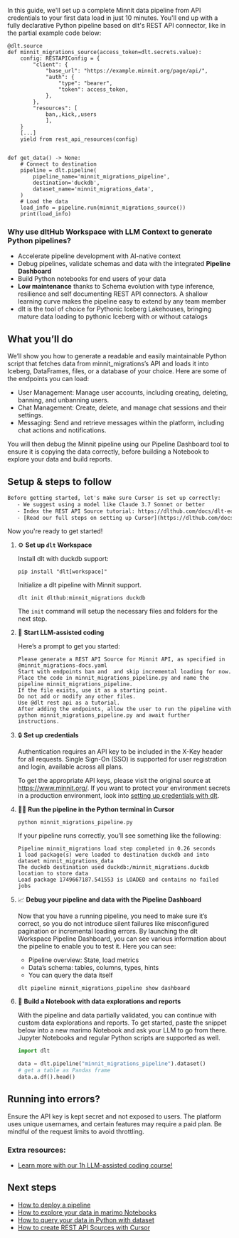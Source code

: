 In this guide, we'll set up a complete Minnit data pipeline from API credentials to your first data load in just 10 minutes. You'll end up with a fully declarative Python pipeline based on dlt's REST API connector, like in the partial example code below:

```python-outcome
@dlt.source
def minnit_migrations_source(access_token=dlt.secrets.value):
    config: RESTAPIConfig = {
        "client": {
            "base_url": "https://example.minnit.org/page/api/",
            "auth": {
                "type": "bearer",
                "token": access_token,
            },
        },
        "resources": [
            ban,,kick,,users
            ],
    }
    [...]
    yield from rest_api_resources(config)


def get_data() -> None:
    # Connect to destination
    pipeline = dlt.pipeline(
        pipeline_name='minnit_migrations_pipeline',
        destination='duckdb',
        dataset_name='minnit_migrations_data', 
    )
    # Load the data
    load_info = pipeline.run(minnit_migrations_source())
    print(load_info) 
```

### Why use dltHub Workspace with LLM Context to generate Python pipelines?

- Accelerate pipeline development with AI-native context
- Debug pipelines, validate schemas and data with the integrated **Pipeline Dashboard**
- Build Python notebooks for end users of your data
- **Low maintenance** thanks to Schema evolution with type inference, resilience and self documenting REST API connectors. A shallow learning curve makes the pipeline easy to extend by any team member
- dlt is the tool of choice for Pythonic Iceberg Lakehouses, bringing mature data loading to pythonic Iceberg with or without catalogs

## What you’ll do

We’ll show you how to generate a readable and easily maintainable Python script that fetches data from minnit_migrations’s API and loads it into Iceberg, DataFrames, files, or a database of your choice. Here are some of the endpoints you can load:

- User Management: Manage user accounts, including creating, deleting, banning, and unbanning users.
- Chat Management: Create, delete, and manage chat sessions and their settings.
- Messaging: Send and retrieve messages within the platform, including chat actions and notifications.

You will then debug the Minnit pipeline using our Pipeline Dashboard tool to ensure it is copying the data correctly, before building a Notebook to explore your data and build reports.

## Setup & steps to follow

```default
Before getting started, let's make sure Cursor is set up correctly:
   - We suggest using a model like Claude 3.7 Sonnet or better
   - Index the REST API Source tutorial: https://dlthub.com/docs/dlt-ecosystem/verified-sources/rest_api/ and add it to context as **@dlt rest api**
   - [Read our full steps on setting up Cursor](https://dlthub.com/docs/dlt-ecosystem/llm-tooling/cursor-restapi#23-configuring-cursor-with-documentation)
```

Now you're ready to get started!

1. ⚙️ **Set up `dlt` Workspace**
    
    Install dlt with duckdb support:
    ```shell
    pip install "dlt[workspace]"
    ```

    Initialize a dlt pipeline with Minnit support.
    ```shell
    dlt init dlthub:minnit_migrations duckdb
    ```

    The `init` command will setup the necessary files and folders for the next step.
    
2. 🤠 **Start LLM-assisted coding**
    
    Here’s a prompt to get you started:
    
    ```prompt
    Please generate a REST API Source for Minnit API, as specified in @minnit_migrations-docs.yaml 
    Start with endpoints ban and  and skip incremental loading for now. 
    Place the code in minnit_migrations_pipeline.py and name the pipeline minnit_migrations_pipeline. 
    If the file exists, use it as a starting point. 
    Do not add or modify any other files. 
    Use @dlt rest api as a tutorial. 
    After adding the endpoints, allow the user to run the pipeline with python minnit_migrations_pipeline.py and await further instructions.
    ```

    
3. 🔒 **Set up credentials** 
    
    Authentication requires an API key to be included in the X-Key header for all requests. Single Sign-On (SSO) is supported for user registration and login, available across all plans.
    
    To get the appropriate API keys, please visit the original source at https://www.minnit.org/.
    If you want to protect your environment secrets in a production environment, look into [setting up credentials with dlt](https://dlthub.com/docs/walkthroughs/add_credentials).
    
4. 🏃‍♀️ **Run the pipeline in the Python terminal in Cursor**
    
    ```shell
    python minnit_migrations_pipeline.py
    ```
    
    If your pipeline runs correctly, you’ll see something like the following:
    
    ```shell
    Pipeline minnit_migrations load step completed in 0.26 seconds
    1 load package(s) were loaded to destination duckdb and into dataset minnit_migrations_data
    The duckdb destination used duckdb:/minnit_migrations.duckdb location to store data
    Load package 1749667187.541553 is LOADED and contains no failed jobs
    ```
    
5. 📈 **Debug your pipeline and data with the Pipeline Dashboard**

    Now that you have a running pipeline, you need to make sure it’s correct, so you do not introduce silent failures like misconfigured pagination or incremental loading errors. By launching the dlt Workspace Pipeline Dashboard, you can see various information about the pipeline to enable you to test it. Here you can see:
    - Pipeline overview: State, load metrics
    - Data’s schema: tables, columns, types, hints
    - You can query the data itself
    
    ```shell
    dlt pipeline minnit_migrations_pipeline show dashboard
    ```
    
6. 🐍 **Build a Notebook with data explorations and reports**

    With the pipeline and data partially validated, you can continue with custom data explorations and reports. To get started, paste the snippet below into a new marimo Notebook and ask your LLM to go from there. Jupyter Notebooks and regular Python scripts are supported as well.

    
    ```python
    import dlt

   data = dlt.pipeline("minnit_migrations_pipeline").dataset()
   # get a table as Pandas frame
   data.a.df().head()
    ```

## Running into errors?

Ensure the API key is kept secret and not exposed to users. The platform uses unique usernames, and certain features may require a paid plan. Be mindful of the request limits to avoid throttling.

### Extra resources:

- [Learn more with our 1h LLM-assisted coding course!](https://www.youtube.com/watch?v=GGid70rnJuM)

## Next steps

- [How to deploy a pipeline](https://dlthub.com/docs/walkthroughs/deploy-a-pipeline)
- [How to explore your data in marimo Notebooks](https://dlthub.com/docs/general-usage/dataset-access/marimo)
- [How to query your data in Python with dataset](https://dlthub.com/docs/general-usage/dataset-access/dataset)
- [How to create REST API Sources with Cursor](https://dlthub.com/docs/dlt-ecosystem/llm-tooling/cursor-restapi)
